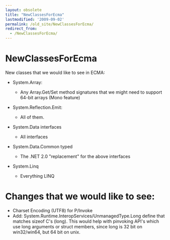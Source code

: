 ```yaml
---
layout: obsolete
title: "NewClassesForEcma"
lastmodified: '2009-09-02'
permalink: /old_site/NewClassesForEcma/
redirect_from:
  - /NewClassesForEcma/
---
```


NewClassesForEcma
=================

New classes that we would like to see in ECMA:

-   System.Array:
    -   Any Array.Get/Set method signatures that we might need to support 64-bit arrays (Mono feature)

-   System.Reflection.Emit:
    -   All of them.

-   System.Data interfaces
    -   All interfaces
-   System.Data.Common typed
    -   The .NET 2.0 "replacement" for the above interfaces

-   System.Linq
    -   Everything LINQ

Changes that we would like to see:
==================================

-   Charset Encoding (UTF8) for P/Invoke
-   Add: System.Runtime.InteropServices/UnmanagedType.Long define that matches sizeof C's (long). This would help with pinvoking API's which use long arguments or struct members, since long is 32 bit on win32/win64, but 64 bit on unix.


